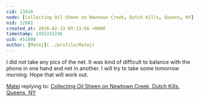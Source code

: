 ```yaml
---
cid: 13618
node: [Collecting Oil Sheen on Newtown Creek, Dutch Kills, Queens, NY](../notes/Matej/02-12-2016/collecting-oil-sheen-on-newtown-creek-dutch-kills-queens-ny)
nid: 12681
created_at: 2016-02-13 03:13:56 +0000
timestamp: 1455333236
uid: 451808
author: [Matej](../profile/Matej)
---
```


I did not take any pics of the net. It was kind of difficult to balance with the phone in one hand and net in another. I will try to take some tomorrow morning. Hope that will work out.

[Matej](../profile/Matej) replying to: [Collecting Oil Sheen on Newtown Creek, Dutch Kills, Queens, NY](../notes/Matej/02-12-2016/collecting-oil-sheen-on-newtown-creek-dutch-kills-queens-ny)


